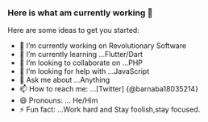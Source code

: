 ### Here is what am currently working  👋


Here are some ideas to get you started:

- 🔭 I’m currently working on Revolutionary Software
- 🌱 I’m currently learning ...Flutter/Dart
- 👯 I’m looking to collaborate on ...PHP
- 🤔 I’m looking for help with ...JavaScript
- 💬 Ask me about ...Anything
- 📫 How to reach me: ...[Twitter] {@barnaba18035214}
- 😄 Pronouns: ... He/Him
- ⚡ Fun fact: ...Work hard and Stay foolish,stay focused.
